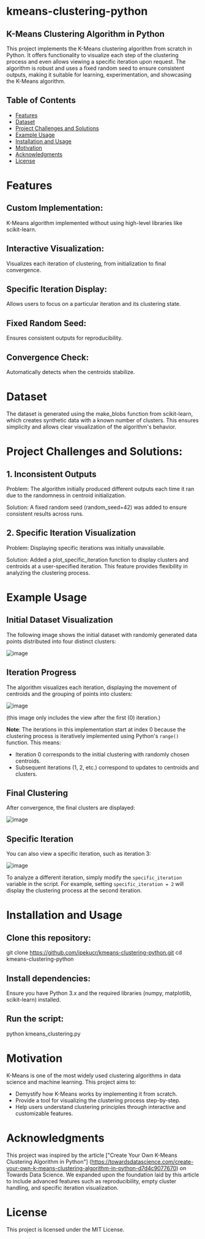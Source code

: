 # kmeans-clustering-python


## K-Means Clustering Algorithm in Python

This project implements the K-Means clustering algorithm from scratch in Python. It offers functionality to visualize each step of the clustering process and even allows viewing a specific iteration upon request. The algorithm is robust and uses a fixed random seed to ensure consistent outputs, making it suitable for learning, experimentation, and showcasing the K-Means algorithm.

## Table of Contents
- [Features](#features)
- [Dataset](#dataset)
- [Project Challenges and Solutions](#project-challenges-and-solutions)
- [Example Usage](#example-usage)
- [Installation and Usage](#installation-and-usage)
- [Motivation](#motivation)
- [Acknowledgments](#acknowledgments)
- [License](#license)

# Features

## Custom Implementation:
K-Means algorithm implemented without using high-level libraries like scikit-learn.

## Interactive Visualization:
Visualizes each iteration of clustering, from initialization to final convergence.

## Specific Iteration Display:
Allows users to focus on a particular iteration and its clustering state.

## Fixed Random Seed:
Ensures consistent outputs for reproducibility.

## Convergence Check:
Automatically detects when the centroids stabilize.


# Dataset

The dataset is generated using the make_blobs function from scikit-learn, which creates synthetic data with a known number of clusters. This ensures simplicity and allows clear visualization of the algorithm's behavior.


# Project Challenges and Solutions:

## 1. Inconsistent Outputs
   
 Problem: The algorithm initially produced different outputs each time it ran due to the randomness in centroid initialization.

 Solution: A fixed random seed (random_seed=42) was added to ensure consistent results across runs.



## 2. Specific Iteration Visualization
   
Problem: Displaying specific iterations was initially unavailable.

Solution: Added a plot_specific_iteration function to display clusters and centroids at a user-specified iteration. This feature provides flexibility in analyzing the clustering process.


# Example Usage

## Initial Dataset Visualization

The following image shows the initial dataset with randomly generated data points distributed into four distinct clusters:

![image](https://github.com/user-attachments/assets/adfd49bd-4608-434d-a0ef-ebc079dca6ca)



## Iteration Progress

The algorithm visualizes each iteration, displaying the movement of centroids and the grouping of points into clusters:

![image](https://github.com/user-attachments/assets/5f8bc1ed-fc97-4396-9338-a1aae16dcec6)

(this image only includes the view after the first (0) iteration.)


**Note**: The iterations in this implementation start at index 0 because the clustering process is iteratively implemented using Python's `range()` function. This means:
- Iteration 0 corresponds to the initial clustering with randomly chosen centroids.
- Subsequent iterations (1, 2, etc.) correspond to updates to centroids and clusters.
  

## Final Clustering

After convergence, the final clusters are displayed:

![image](https://github.com/user-attachments/assets/7c414fda-a5a6-4863-8b18-78bc37b65069)

## Specific Iteration

You can also view a specific iteration, such as iteration 3:

![image](https://github.com/user-attachments/assets/289ff76e-3926-486c-9387-603da93a9a38)


To analyze a different iteration, simply modify the `specific_iteration` variable in the script. For example, setting `specific_iteration = 2` will display the clustering process at the second iteration.


# Installation and Usage

## Clone this repository:

git clone https://github.com/ipekucr/kmeans-clustering-python.git
cd kmeans-clustering-python

## Install dependencies:
Ensure you have Python 3.x and the required libraries (numpy, matplotlib, scikit-learn) installed.

## Run the script:
python kmeans_clustering.py

# Motivation
K-Means is one of the most widely used clustering algorithms in data science and machine learning. This project aims to:
- Demystify how K-Means works by implementing it from scratch.
- Provide a tool for visualizing the clustering process step-by-step.
- Help users understand clustering principles through interactive and customizable features.

# Acknowledgments

This project was inspired by the article ["Create Your Own K-Means Clustering Algorithm in Python"] (https://towardsdatascience.com/create-your-own-k-means-clustering-algorithm-in-python-d7d4c9077670) on Towards Data Science. We expanded upon the foundation laid by this article to include advanced features such as reproducibility, empty cluster handling, and specific iteration visualization.


# License

This project is licensed under the MIT License.
















































